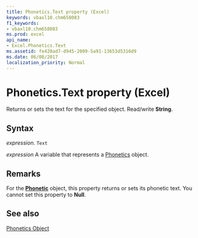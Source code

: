 ```yaml
---
title: Phonetics.Text property (Excel)
keywords: vbaxl10.chm658083
f1_keywords:
- vbaxl10.chm658083
ms.prod: excel
api_name:
- Excel.Phonetics.Text
ms.assetid: fe420ad7-d945-2009-5a91-13653d5316d9
ms.date: 06/08/2017
localization_priority: Normal
---
```



# Phonetics.Text property (Excel)

Returns or sets the text for the specified object. Read/write  **String**.


## Syntax

_expression_. `Text`

_expression_ A variable that represents a [Phonetics](Excel.Phonetics.md) object.


## Remarks

For the  **[Phonetic](Excel.Phonetic.md)** object, this property returns or sets its phonetic text. You cannot set this property to **Null**.


## See also


[Phonetics Object](Excel.Phonetics.md)


